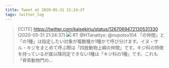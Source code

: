 ```yaml
---
title: Tweet at 2020-05-31 21:24:37
tags: twitter_log
---
```


> [!CITE] https://twitter.com/kaisekiriu/status/1267069472130531330 (2020-05-31 21:24:37)
> ![](https://twitter.com/kaisekiriu/status/1267069472130531330)
> RT @HTanattyo: @nupotsu104 「の仲間」と「の1種」は指定したい対象が複数種か1種かで呼び分けます。イヌ・サル・キジをまとめて呼ぶ際は「四肢動物上綱の仲間」です。キジ科の特徴を持っているが属以降同定できない1種は「キジ科の1種」です。これも「脊索動物門の…
